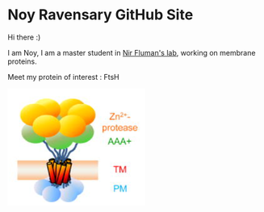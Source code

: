 # Noy Ravensary GitHub Site

Hi there :)

I am Noy, I am a master student in [Nir Fluman's lab](https://www.weizmann.ac.il/Biomolecular_Sciences/Fluman/home), working on membrane proteins.

Meet my protein of interest : FtsH

![GitHub Logo](FTSH.png)
